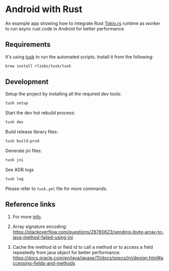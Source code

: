 # Android with Rust

An example app showing how to integrate Rust [Tokio.rs](https://tokio.rs/) runtime as worker to run async rust code in Android for better performance.

## Requirements

It's using [tusk](https://github.com/rliebz/tusk) to run the automated scripts. Install it from the following:

```sh
brew install rliebz/tusk/tusk
```

## Development

Setup the project by installing all the required dev tools:

```sh
tusk setup
```

Start the dev hot rebuild process:

```sh
tusk dev
```

Build release library files:

```sh
tusk build:prod
```

Generate jni files:

```sh
tusk jni
```

See ADB logs

```sh
tusk log
```

Please refer to `tusk.yml` file for more commands.

## Reference links

1. For more [info](https://medium.com/visly/rust-on-android-19f34a2fb43).

2. Array signature encoding: https://stackoverflow.com/questions/28780623/sending-jbyte-array-to-java-method-failed-using-jni

3. Cache the method id or field id to call a method or to access a field repeatedly from java object for better performance:
https://docs.oracle.com/en/java/javase/11/docs/specs/jni/design.html#accessing-fields-and-methods